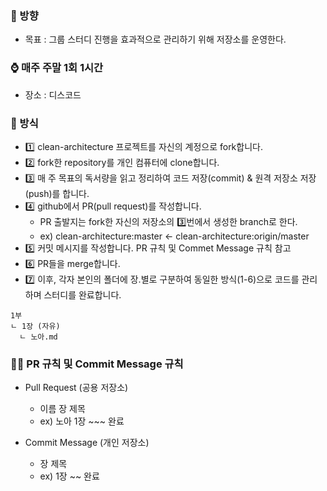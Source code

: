### 🧭 방향
- 목표 : 그룹 스터디 진행을 효과적으로 관리하기 위해 저장소를 운영한다.

### ⌚ 매주 주말 1회 1시간
- 장소 : 디스코드

### 🤔 방식
- 1️⃣ clean-architecture 프로젝트를 자신의 계정으로 fork합니다.
- 2️⃣ fork한 repository를 개인 컴퓨터에 clone합니다.
- 3️⃣ 매 주 목표의 독서량을 읽고 정리하여 코드 저장(commit) & 원격 저장소 저장(push)를 합니다.
- 4️⃣ github에서 PR(pull request)를 작성합니다.
  + PR 출발지는 fork한 자신의 저장소의 3️⃣번에서 생성한 branch로 한다.
  + ex) clean-architecture:master <- clean-architecture:origin/master
- 5️⃣ 커밋 메시지를 작성합니다. PR 규칙 및 Commet Message 규칙 참고
- 6️⃣ PR들을 merge합니다.
- 7️⃣ 이후, 각자 본인의 폴더에 장.별로 구분하여 동일한 방식(1-6)으로 코드를 관리하며 스터디를 완료합니다.
```
1부
ㄴ 1장 (자유)
  ㄴ 노아.md
```

### 🤙🏻 PR 규칙 및 Commit Message 규칙
- Pull Request (공용 저장소)
  + 이름 장 제목
  + ex) 노아 1장 ~~~ 완료

- Commit Message (개인 저장소)
  + 장 제목
  + ex) 1장 ~~ 완료
